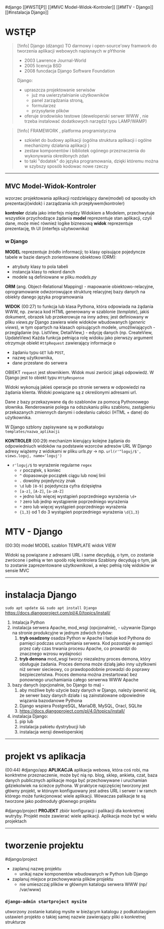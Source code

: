 #django 
[[#WSTĘP]]
[[#MVC Model-Widok-Kontroler]]
[[#MTV - Django]]
[[#instalacja Django]]





# WSTĘP
>[!info]  Django (dżango) 
>TO darmowy i open-source'owy framwork do tworzenia aplikacji webowych napisnaych w pYthonie
>- 2003 Lawrence Journal-World
>- 2005 licencja BSD
>- 2008 funcdacja Django Software Foundation
>
>Django:
>- upraszcza projektowanie serwisów
>	- już ma uwierzytalnianie użytkowników
>	- panel zarządzania stroną,
>	- formularzez
>	- przysyłanie plików
>- oferuje środowisko testowe (deweloperski serwer WWW , nie trzeba instalować dodatkowych narzędzi typu LAMP/WAMP)



>[!info] FRAMEWORK , platforma programistyczna
>- szkielet do budowy aplikacji (ogólna struktura aplikacji i ogólne mechanizmy działania aplikacji )
>- zestaw komponentów i bibliotek ogónego przeznaczenia do wykonywania okreśłonych zdań
>- to taki "dodatek" do języka programowania, dzięki któremu można w szybszy sposób kodowac nowe rzeczy



-----
## MVC Model-Widok-Kontroler

wzorzec projektowania aplikacji rozdzielający dane(model) od sposoby ich prezentacji(widok) i zarządzania ich przepływem(kontroler)

**kontroler** działa jako interfejs między Widokiem a Modelem, przechwytuje wszystkie przychodzące żądania
**model** reprezentuje stan aplikacji, czyli dane, może mieć również logike biznesową
**widok** reprezentuje prezentację, th UI (interfejs użytwownika)


### w Django
**MODEL** reprezentuje źródło informacji; to klasy opisujące pojedyncze tabele w bazie danych zorientowane obiektowo (ORM):
- atrybuty klasy to pola tabeli
- instancja klasy  to rekord danch
- modele są definiowane w pliku *models.py*

**ORM** (ang. Object-Relational Mapping) - mapowanie obiektowo-relacyjne, oprogramowanie odwzorowujące strukturę relacyjnej bazy danych na obiekty danego języka programowania


**WIDOK** (00:27) to funkcja lub klasa Pythona, która odpowiada na żądania WWW, np. zwraca kod HTML generowany w szablonie (*template*), jakiś dokument, obrazek lub przekerowuje na inny adres; jest definiowany w pliku *views.py*
Django zawiera wiele widoków wbudowanych (*generic views*), w tym opartych na klasach opisujących modele, umożliwiających
	- przeglądanie (np. ListView, DetailView,)
	- edycję danych (np. CreateView, UpdateView)
Każda funkcja pełniąca rolę widoku jako pierwszy argument otrzymuje obiekt `HttpRequest` zawierający informacje o 
- żądaniu typu `GET`  lub `POST`, 
- nazwę użytkownika, 
- dane przesłane do serwera

OBIEKT `request` jest słownikiem. Widok musi zwrócić jakąś odpowiedź. W Django jest to obiekt typu `HttpResponse`

Widoki wykonują jakieś operacje po stronie serwera w odpowiedzi na żądania klienta. Widoki powiązane są z określonymi adresami url.

Dane z bazy przekazywane dą do szablonów za pomocą Pythonowego słownika. Renderowanie polega na odszukaniu pliku szablonu, zastąpieniu przekazanych zmiennych danymi i odesłaniu całości (HTML + dane) do użytkownika.

W Django szblony zapisywane są w podkatalogu `templates/nazwa_aplikacji`


**KONTROLER** (00:29) mechanizm kierujący kolejne żądania do odpowiedniuch widoków na podstawie wzorców adresów URL
W Django adresy wiążemy z widokami w pliku *urls.py* ->
np. `url(r'^loguj/$', views.loguj, name='loguj')`
- `r'loguj/$` to wyrażenie regularne `regex`
	- `r` początek, `$` koniec
	- `^` dopasowuje początek ciągu lub nowj linii
	- `.` dowolny pojedynczy znak
	- `\d` lub `[0-9]` pojedyncza cyfra dzięsiętna
	- `[a-z]`, `[A-Z]`, `[a-zA-Z]`
	- `+` jedno lub więcej wystąpień poprzedniego wyrażenia `\d+`
	- `?` zero lub jednp wystąpienie poprzedniego wyrażenia
	- `*`  zero lub więcej wystąpień poprzedniego wyrażenia
	- `{1,3}` od 1 do 3 wystąpień poprzedniego wyrażenia `\d{1,3}`


#  MTV - Django
(00:30)
model MODEL
szablon TEMPLATE
widok  VIEW

Widoki są powiązane z adresami URL i same decydują, o tym, co zostanie zwrócone i pełnią w ten spoób rolę kontrolera
Szablony decydują o tym, jak to zostanie zaprezentowane użytkownikowi, a więc pełnią rolę widoków w sensie MVC





---
# instalacja Django
`sudo apt update && sudo apt install Django`
https://docs.djangoproject.com/pl/4.0/topics/install/

1. Intalacja Python
2. instalacja serwera Apache,  mod_wsgi (opcjonalnie),  - używanie Django na stronie produkcyjne w jednym zdwóch trybów:
	1. **tryb osadzony** osadza Python w Apache i ładuje kod Pythona do pamięci podczas uruchamiania serwera. Kod pozostaje w pamięci przez cały czas trwania procesu Apache, co prowardzi do znacznego wzrosu wydajności 
	2. **tryb demona** mod_wsgi tworzy niezależny proces demona, który obsługuje żadania. Proces demona może działą jako inny użytkowni niż serwer siecieowy, co prawdopodobnie prowadzi do poprawy bezpieczeństwa. Proces demona można zrestartować bez ponownego uruchamiania całego serwerwa WWW Apache
3. bazy danych (opcjonalnie, bo Django to ma) - 
	1. aby możliwe było użycie bazy danych w Django, należy ipewnić się, że serwer bazy danych działa i są zainstalowane odpowiednie wiązania bazodanowe Pythona
	2.  Django wspiera PostgreSQL, MariaDB, MySQL, Oracl, SQLIte
	3.  https://docs.djangoproject.com/pl/4.0/topics/install/
4. instalacja Django:
	1. pip lub
	2. instalacja pakietu dystrybucji lub
	3. instalacja wersji deweloperskiej

----
# projekt vs aplikacja
(00:44)
#django/app 
**APLIKACJA** aplikacja webowa, która coś robi, ma konktretne przeznaczenie, może być nią np. blog, sklep, ankieta, czat, baza danych publicznych
aplikacje moga być przechowywane i uruchamian gdziekolwiek na ścieżce pythona. W praktyce najczęściej tworzony jest główny projekt, w któruym konfiguowany jest adres URL i serwer i w ramch którego może funkcjonować wiele aplikacji. Wówaczas palikacje te są tworzone jako podmoduły głównego projektu


#django/project
**PROJEKT** zbiór konfiguracji i palikacji dla konkretnej wutryby. Projekt może zawierać wiele aplikacji. Aplikacja może być w wielu projektach

---
# tworzenie projektu
#django/project 
- zaplanuj nazwę projektu
	- unikaj nazw komponentów wbudowanych w Python luib Django 
- zaplanuj miejsce przechowywania plików projektu
	- nie umieszczaj plików w głównym katalogu serwera WWW (np/ /var/www)

### `django-admin startproject mysite` 
utworzony zostanie katalog mysite w bieżącym katalogu z podkatolaogiem ustawień projekto o takiej samej nazwie zawierający pliki o konkretnej strukturze













